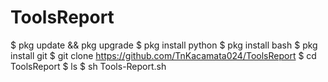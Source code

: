 # ToolsReport #

$ pkg update && pkg upgrade
$ pkg install python
$ pkg install bash
$ pkg install git
$ git clone https://github.com/TnKacamata024/ToolsReport 
$ cd ToolsReport
$ ls
$ sh Tools-Report.sh
